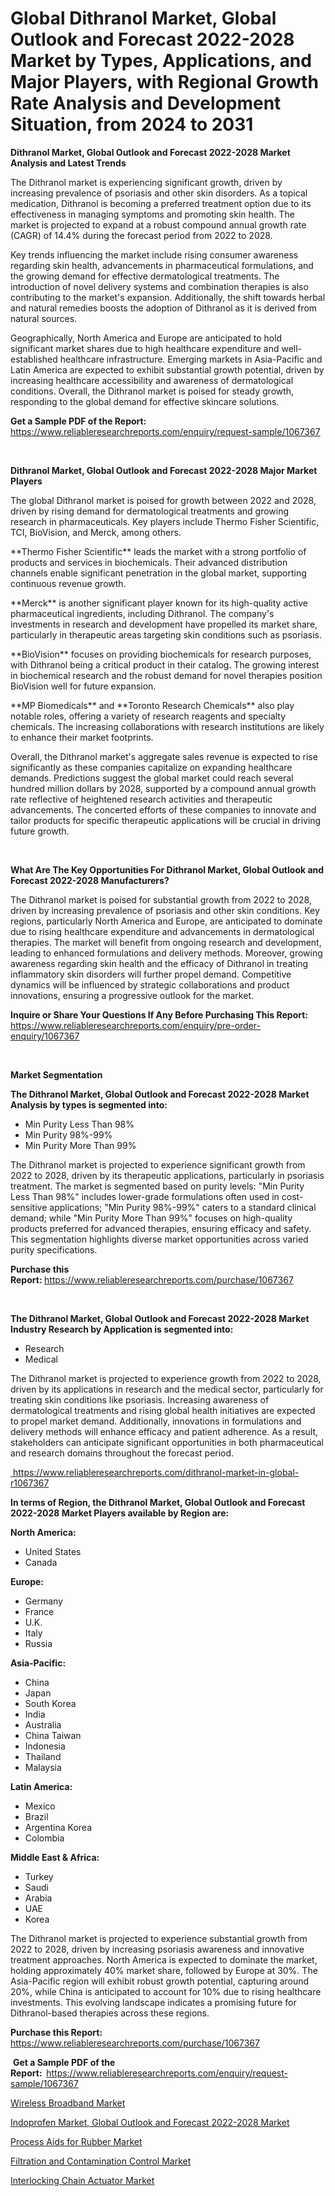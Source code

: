 <p><h1>Global Dithranol Market, Global Outlook and Forecast 2022-2028 Market by Types, Applications, and Major Players, with Regional Growth Rate Analysis and Development Situation, from 2024 to 2031</h1></p><p><strong>Dithranol Market, Global Outlook and Forecast 2022-2028 Market Analysis and Latest Trends</strong></p>
<p><p>The Dithranol market is experiencing significant growth, driven by increasing prevalence of psoriasis and other skin disorders. As a topical medication, Dithranol is becoming a preferred treatment option due to its effectiveness in managing symptoms and promoting skin health. The market is projected to expand at a robust compound annual growth rate (CAGR) of 14.4% during the forecast period from 2022 to 2028.</p><p>Key trends influencing the market include rising consumer awareness regarding skin health, advancements in pharmaceutical formulations, and the growing demand for effective dermatological treatments. The introduction of novel delivery systems and combination therapies is also contributing to the market's expansion. Additionally, the shift towards herbal and natural remedies boosts the adoption of Dithranol as it is derived from natural sources.</p><p>Geographically, North America and Europe are anticipated to hold significant market shares due to high healthcare expenditure and well-established healthcare infrastructure. Emerging markets in Asia-Pacific and Latin America are expected to exhibit substantial growth potential, driven by increasing healthcare accessibility and awareness of dermatological conditions. Overall, the Dithranol market is poised for steady growth, responding to the global demand for effective skincare solutions.</p></p>
<p><strong>Get a Sample PDF of the Report:&nbsp;</strong> <a href="https://www.reliableresearchreports.com/enquiry/request-sample/1067367?utm_campaign=12&utm_medium=2&utm_source=Github&utm_content=ia&utm_term=04122024&utm_id=dithranol-market-global-outlook-and-forecast-2022-2028">https://www.reliableresearchreports.com/enquiry/request-sample/1067367</a></p>
<p>&nbsp;</p>
<p><strong>Dithranol Market, Global Outlook and Forecast 2022-2028 Major Market Players</strong></p>
<p><p>The global Dithranol market is poised for growth between 2022 and 2028, driven by rising demand for dermatological treatments and growing research in pharmaceuticals. Key players include Thermo Fisher Scientific, TCI, BioVision, and Merck, among others.</p><p>**Thermo Fisher Scientific** leads the market with a strong portfolio of products and services in biochemicals. Their advanced distribution channels enable significant penetration in the global market, supporting continuous revenue growth. </p><p>**Merck** is another significant player known for its high-quality active pharmaceutical ingredients, including Dithranol. The company's investments in research and development have propelled its market share, particularly in therapeutic areas targeting skin conditions such as psoriasis.</p><p>**BioVision** focuses on providing biochemicals for research purposes, with Dithranol being a critical product in their catalog. The growing interest in biochemical research and the robust demand for novel therapies position BioVision well for future expansion.</p><p>**MP Biomedicals** and **Toronto Research Chemicals** also play notable roles, offering a variety of research reagents and specialty chemicals. The increasing collaborations with research institutions are likely to enhance their market footprints.</p><p>Overall, the Dithranol market's aggregate sales revenue is expected to rise significantly as these companies capitalize on expanding healthcare demands. Predictions suggest the global market could reach several hundred million dollars by 2028, supported by a compound annual growth rate reflective of heightened research activities and therapeutic advancements. The concerted efforts of these companies to innovate and tailor products for specific therapeutic applications will be crucial in driving future growth.</p></p>
<p>&nbsp;</p>
<p><strong>What Are The Key Opportunities For Dithranol Market, Global Outlook and Forecast 2022-2028 Manufacturers?</strong></p>
<p><p>The Dithranol market is poised for substantial growth from 2022 to 2028, driven by increasing prevalence of psoriasis and other skin conditions. Key regions, particularly North America and Europe, are anticipated to dominate due to rising healthcare expenditure and advancements in dermatological therapies. The market will benefit from ongoing research and development, leading to enhanced formulations and delivery methods. Moreover, growing awareness regarding skin health and the efficacy of Dithranol in treating inflammatory skin disorders will further propel demand. Competitive dynamics will be influenced by strategic collaborations and product innovations, ensuring a progressive outlook for the market.</p></p>
<p><strong>Inquire or Share Your Questions If Any Before Purchasing This Report:</strong> <a href="https://www.reliableresearchreports.com/enquiry/pre-order-enquiry/1067367?utm_campaign=12&utm_medium=2&utm_source=Github&utm_content=ia&utm_term=04122024&utm_id=dithranol-market-global-outlook-and-forecast-2022-2028">https://www.reliableresearchreports.com/enquiry/pre-order-enquiry/1067367</a></p>
<p>&nbsp;</p>
<p><strong>Market Segmentation</strong></p>
<p><strong>The Dithranol Market, Global Outlook and Forecast 2022-2028 Market Analysis by types is segmented into:</strong></p>
<p><ul><li>Min Purity Less Than 98%</li><li>Min Purity 98%-99%</li><li>Min Purity More Than 99%</li></ul></p>
<p><p>The Dithranol market is projected to experience significant growth from 2022 to 2028, driven by its therapeutic applications, particularly in psoriasis treatment. The market is segmented based on purity levels: "Min Purity Less Than 98%" includes lower-grade formulations often used in cost-sensitive applications; "Min Purity 98%-99%" caters to a standard clinical demand; while "Min Purity More Than 99%" focuses on high-quality products preferred for advanced therapies, ensuring efficacy and safety. This segmentation highlights diverse market opportunities across varied purity specifications.</p></p>
<p><strong>Purchase this Report:&nbsp;</strong><a href="https://www.reliableresearchreports.com/purchase/1067367?utm_campaign=12&utm_medium=2&utm_source=Github&utm_content=ia&utm_term=04122024&utm_id=dithranol-market-global-outlook-and-forecast-2022-2028">https://www.reliableresearchreports.com/purchase/1067367</a></p>
<p>&nbsp;</p>
<p><strong>The Dithranol Market, Global Outlook and Forecast 2022-2028 Market Industry Research by Application is segmented into:</strong></p>
<p><ul><li>Research</li><li>Medical</li></ul></p>
<p><p>The Dithranol market is projected to experience growth from 2022 to 2028, driven by its applications in research and the medical sector, particularly for treating skin conditions like psoriasis. Increasing awareness of dermatological treatments and rising global health initiatives are expected to propel market demand. Additionally, innovations in formulations and delivery methods will enhance efficacy and patient adherence. As a result, stakeholders can anticipate significant opportunities in both pharmaceutical and research domains throughout the forecast period.</p></p>
<p><a href="https://www.reliableresearchreports.com/dithranol-market-in-global-r1067367?utm_campaign=12&utm_medium=2&utm_source=Github&utm_content=ia&utm_term=04122024&utm_id=dithranol-market-global-outlook-and-forecast-2022-2028">&nbsp;https://www.reliableresearchreports.com/dithranol-market-in-global-r1067367</a></p>
<p><strong>In terms of Region, the Dithranol Market, Global Outlook and Forecast 2022-2028 Market Players available by Region are:</strong></p>
<p>
    <p> <strong> North America: </strong>
        <ul>
            <li>United States</li>
            <li>Canada</li>
        </ul>
        </p> 
    <p> <strong> Europe: </strong>
        <ul>
            <li>Germany</li>
            <li>France</li>
            <li>U.K.</li>
            <li>Italy</li>
            <li>Russia</li>
        </ul>
        </p> 
    <p> <strong> Asia-Pacific: </strong>
        <ul>
            <li>China</li>
            <li>Japan</li>
            <li>South Korea</li>
            <li>India</li>
            <li>Australia</li>
            <li>China Taiwan</li>
            <li>Indonesia</li>
            <li>Thailand</li>
            <li>Malaysia</li>
        </ul>
        </p> 
    <p> <strong> Latin America: </strong>
        <ul>
            <li>Mexico</li>
            <li>Brazil</li>
            <li>Argentina Korea</li>
            <li>Colombia</li>
        </ul>
        </p> 
    <p> <strong> Middle East & Africa: </strong>
        <ul>
            <li>Turkey</li>
            <li>Saudi</li>
            <li>Arabia</li>
            <li>UAE</li>
            <li>Korea</li>
        </ul>
    </p>
    </p>
<p><p>The Dithranol market is projected to experience substantial growth from 2022 to 2028, driven by increasing psoriasis awareness and innovative treatment approaches. North America is expected to dominate the market, holding approximately 40% market share, followed by Europe at 30%. The Asia-Pacific region will exhibit robust growth potential, capturing around 20%, while China is anticipated to account for 10% due to rising healthcare investments. This evolving landscape indicates a promising future for Dithranol-based therapies across these regions.</p></p>
<p><strong>Purchase this Report: </strong><a href="https://www.reliableresearchreports.com/purchase/1067367?utm_campaign=12&utm_medium=2&utm_source=Github&utm_content=ia&utm_term=04122024&utm_id=dithranol-market-global-outlook-and-forecast-2022-2028">https://www.reliableresearchreports.com/purchase/1067367</a></p>
<p>&nbsp;<strong>Get a Sample PDF of the Report:&nbsp;&nbsp;</strong><a href="https://www.reliableresearchreports.com/enquiry/request-sample/1067367?utm_campaign=12&utm_medium=2&utm_source=Github&utm_content=ia&utm_term=04122024&utm_id=dithranol-market-global-outlook-and-forecast-2022-2028">https://www.reliableresearchreports.com/enquiry/request-sample/1067367</a></p>
<p><strong></strong></p>
<p><p><a href="https://www.linkedin.com/pulse/market-insights-wireless-broadband-sector-2024-2031-expected-1snre?utm_campaign=12&utm_medium=2&utm_source=Github&utm_content=ia&utm_term=04122024&utm_id=dithranol-market-global-outlook-and-forecast-2022-2028">Wireless Broadband Market</a></p><p><a href="https://github.com/ChiragRp1/Market-Research-Report-List-6/blob/main/indoprofen-market-global-outlook-and-forecast-2022-2028-market.md?utm_campaign=12&utm_medium=2&utm_source=Github&utm_content=ia&utm_term=04122024&utm_id=dithranol-market-global-outlook-and-forecast-2022-2028">Indoprofen Market, Global Outlook and Forecast 2022-2028 Market</a></p><p><a href="https://issuu.com/reportprime-2/docs/process-aids-for-rubber-market-size-2030.pptx?utm_campaign=12&utm_medium=2&utm_source=Github&utm_content=ia&utm_term=04122024&utm_id=dithranol-market-global-outlook-and-forecast-2022-2028">Process Aids for Rubber Market</a></p><p><a href="https://www.linkedin.com/pulse/market-study-filtration-contamination-control-size-dynamics-mnime?utm_campaign=12&utm_medium=2&utm_source=Github&utm_content=ia&utm_term=04122024&utm_id=dithranol-market-global-outlook-and-forecast-2022-2028">Filtration and Contamination Control Market</a></p><p><a href="https://issuu.com/reportprime-2/docs/interlocking-chain-actuator-market-size-2030.pptx?utm_campaign=12&utm_medium=2&utm_source=Github&utm_content=ia&utm_term=04122024&utm_id=dithranol-market-global-outlook-and-forecast-2022-2028">Interlocking Chain Actuator Market</a></p></p>